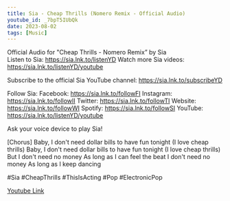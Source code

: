 ```yaml
---
title: Sia - Cheap Thrills (Nomero Remix - Official Audio)
youtube_id: _7bpT5IUbQk
date: 2023-08-02
tags: [Music]
---
```

Official Audio for "Cheap Thrills - Nomero Remix” by Sia  
Listen to Sia: https://sia.lnk.to/listenYD
Watch more Sia videos: https://sia.lnk.to/listenYD/youtube

Subscribe to the official Sia YouTube channel: https://sia.lnk.to/subscribeYD

Follow Sia:
Facebook: https://sia.lnk.to/followFI
Instagram: https://sia.lnk.to/followII
Twitter: https://sia.lnk.to/followTI
Website: https://sia.lnk.to/followWI
Spotify: https://sia.lnk.to/followSI
YouTube: https://sia.lnk.to/listenYD/youtube

Ask your voice device to play Sia! 

[Chorus] 
Baby, I don't need dollar bills to have fun tonight
(I love cheap thrills)
Baby, I don't need dollar bills to have fun tonight
(I love cheap thrills)
But I don't need no money
As long as I can feel the beat
I don't need no money
As long as I keep dancing

#Sia #CheapThrills #ThisIsActing #Pop #ElectronicPop

[Youtube Link](https://www.youtube.com/watch?v=_7bpT5IUbQk)  
